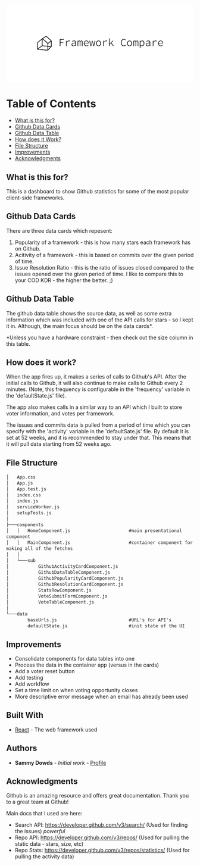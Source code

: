 <p align="center">
  <img src="https://github.com/sammydowds/client-side-compare/blob/master/public/cover.png" />
</p>

Table of Contents
======================

* [What is this for?](#what-is-this-for)
* [Github Data Cards](#github-data-cards)
* [Github Data Table](#github-data-table)
* [How does it Work?](#how-does-it-work)
* [File Structure](#file-structure)
* [Improvements](#improvements)
* [Acknowledgments](#acknowledgments)

## What is this for? 
This is a dashboard to show Github statistics for some of the most popular client-side frameworks. 

## Github Data Cards
There are three data cards which repesent: 
1) Popularity of a framework - this is how many stars each framework has on Github. 
2) Acitivity of a framework - this is based on commits over the given period of time. 
3) Issue Resolution Ratio - this is the ratio of issues closed compared to the issues opened over the given period of time. I like to compare this to your COD KDR - the higher the better. ;)

## Github Data Table
The github data table shows the source data, as well as some extra information which was included with one of the API calls for stars - so I kept it in. Although, the main focus should be on the data cards*. 

*Unless you have a hardware constraint - then check out the size column in this table. 

## How does it work?
When the app fires up, it makes a series of calls to Github's API. After the initial calls to Github, it will also continue to make calls to Github every 2 minutes. (Note, this frequency is configurable in the 'frequency' variable in the 'defaultState.js' file). 

The app also makes calls in a similar way to an API which I built to store voter information, and votes per framework. 

The issues and commits data is pulled from a period of time which you can specify with the 'activity' variable in the 'defaultSate.js' file. By default it is set at 52 weeks, and it is recommended to stay under that. This means that it will pull data starting from 52 weeks ago. 

## File Structure 
    │   App.css
    │   App.js
    │   App.test.js
    │   index.css
    │   index.js
    │   serviceWorker.js
    │   setupTests.js
    │
    ├───components
    │   │   HomeComponent.js                      #main presentational component
    │   │   MainComponent.js                      #container component for making all of the fetches
    │   │
    │   └───sub
    │           GithubActivityCardComponent.js
    │           GithubDataTableComponent.js
    │           GithubPopularityCardComponent.js
    │           GithubResolutionCardComponent.js
    │           StatsRowComponent.js
    │           VoteSubmitFormComponent.js
    │           VoteTableComponent.js
    │
    └───data
            baseUrls.js                           #URL's for API's 
            defaultState.js                       #init state of the UI 

## Improvements
- Consolidate components for data tables into one
- Process the data in the container app (versus in the cards)
- Add a voter reset button 
- Add testing 
- Add workflow 
- Set a time limit on when voting opportunity closes
- More descriptive error message when an email has already been used 

## Built With

* [React](https://reactjs.org/docs/getting-started.html) - The web framework used

## Authors

* **Sammy Dowds** - *Initial work* - [Profile](https://github.com/sammydowds)

## Acknowledgments
Github is an amazing resource and offers great documentation. Thank you to a great team at Github! 

Main docs that I used are here: 
- Search API: https://developer.github.com/v3/search/ (Used for finding the issues) *powerful*
- Repo API: https://developer.github.com/v3/repos/ (Used for pulling the static data - stars, size, etc)
- Repo Stats: https://developer.github.com/v3/repos/statistics/ (Used for pulling the activity data)
